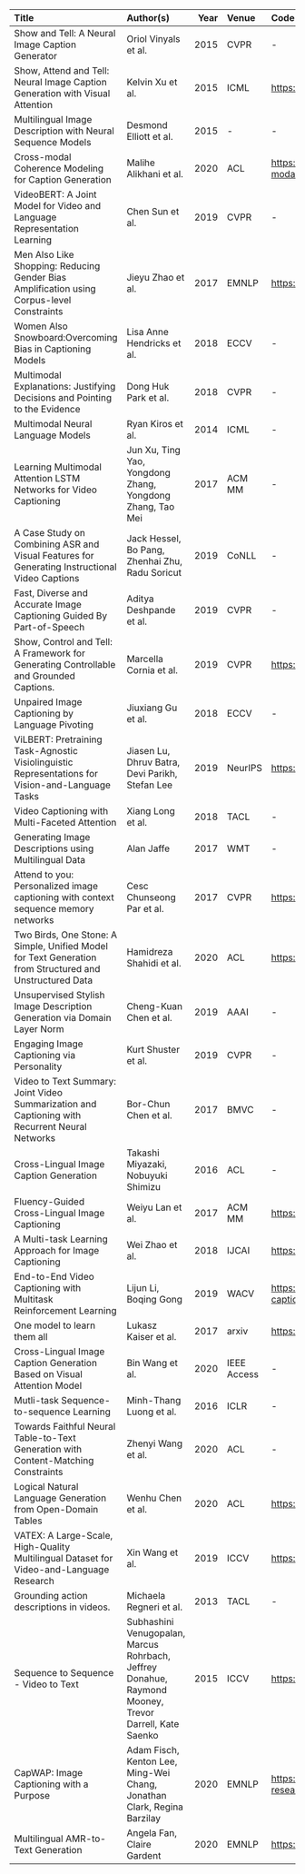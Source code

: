 | Title                                                                                                   | Author(s)                                                                                             |   Year | Venue       | Code                                                                    |
|:--------------------------------------------------------------------------------------------------------|:------------------------------------------------------------------------------------------------------|-------:|:------------|:------------------------------------------------------------------------|
| Show and Tell: A Neural Image Caption Generator                                                         | Oriol Vinyals et al.                                                                                  |   2015 | CVPR        | -                                                                       |
| Show, Attend and Tell: Neural Image Caption Generation with Visual Attention                            | Kelvin Xu et al.                                                                                      |   2015 | ICML        | https://github.com/kelvinxu/arctic-captions                             |
| Multilingual Image Description with Neural Sequence Models                                              | Desmond Elliott et al.                                                                                |   2015 | -           | -                                                                       |
| Cross-modal Coherence Modeling for Caption Generation                                                   | Malihe Alikhani et al.                                                                                |   2020 | ACL         | https://github.com/malihealikhani/Cross-modal_Coherence_Modeling        |
| VideoBERT: A Joint Model for Video and Language Representation Learning                                 | Chen Sun et al.                                                                                       |   2019 | CVPR        | -                                                                       |
| Men Also Like Shopping: Reducing Gender Bias Amplification using Corpus-level Constraints               | Jieyu Zhao et al.                                                                                     |   2017 | EMNLP       | https://github.com/uclanlp/reducingbias                                 |
| Women Also Snowboard:Overcoming Bias in Captioning Models                                               | Lisa Anne Hendricks et al.                                                                            |   2018 | ECCV        | -                                                                       |
| Multimodal Explanations: Justifying Decisions and Pointing to the Evidence                              | Dong Huk Park et al.                                                                                  |   2018 | CVPR        | -                                                                       |
| Multimodal Neural Language Models                                                                       | Ryan Kiros et al.                                                                                     |   2014 | ICML        | -                                                                       |
| Learning Multimodal Attention LSTM Networks for Video Captioning                                        | Jun Xu, Ting Yao, Yongdong Zhang, Yongdong Zhang, Tao Mei                                             |   2017 | ACM MM      | -                                                                       |
| A Case Study on Combining ASR and Visual Features for Generating Instructional Video Captions           | Jack Hessel, Bo Pang, Zhenhai Zhu, Radu Soricut                                                       |   2019 | CoNLL       | -                                                                       |
| Fast, Diverse and Accurate Image Captioning Guided By Part-of-Speech                                    | Aditya Deshpande et al.                                                                               |   2019 | CVPR        | -                                                                       |
| Show, Control and Tell: A Framework for Generating Controllable and Grounded Captions.                  | Marcella Cornia et al.                                                                                |   2019 | CVPR        | https://github.com/aimagelab/show-control-and-tell                      |
| Unpaired Image Captioning by Language Pivoting                                                          | Jiuxiang Gu et al.                                                                                    |   2018 | ECCV        | -                                                                       |
| ViLBERT: Pretraining Task-Agnostic Visiolinguistic Representations for Vision-and-Language Tasks        | Jiasen Lu, Dhruv Batra, Devi Parikh, Stefan Lee                                                       |   2019 | NeurIPS     | https://github.com/facebookresearch/vilbert-multi-task                  |
| Video Captioning with Multi-Faceted Attention                                                           | Xiang Long et al.                                                                                     |   2018 | TACL        | -                                                                       |
| Generating Image Descriptions using Multilingual Data                                                   | Alan Jaffe                                                                                            |   2017 | WMT         | -                                                                       |
| Attend to you: Personalized image captioning with context sequence memory networks                      | Cesc Chunseong Par et al.                                                                             |   2017 | CVPR        | https://github.com/cesc-park/attend2u                                   |
| Two Birds, One Stone: A Simple, Unified Model for Text Generation from Structured and Unstructured Data | Hamidreza Shahidi et al.                                                                              |   2020 | ACL         | https://github.com/h-shahidi/2birds-gen                                 |
| Unsupervised Stylish Image Description Generation via Domain Layer Norm                                 | Cheng-Kuan Chen et al.                                                                                |   2019 | AAAI        | -                                                                       |
| Engaging Image Captioning via Personality                                                               | Kurt Shuster et al.                                                                                   |   2019 | CVPR        | -                                                                       |
| Video to Text Summary: Joint Video Summarization and Captioning with Recurrent Neural Networks          | Bor-Chun Chen et al.                                                                                  |   2017 | BMVC        | -                                                                       |
| Cross-Lingual Image Caption Generation                                                                  | Takashi Miyazaki, Nobuyuki Shimizu                                                                    |   2016 | ACL         | -                                                                       |
| Fluency-Guided Cross-Lingual Image Captioning                                                           | Weiyu Lan et al.                                                                                      |   2017 | ACM MM      | https://github.com/weiyuk/fluent-cap                                    |
| A Multi-task Learning Approach for Image Captioning                                                     | Wei Zhao et al.                                                                                       |   2018 | IJCAI       | https://github.com/andyweizhao/Multitask_Image_Captioning               |
| End-to-End Video Captioning with Multitask Reinforcement Learning                                       | Lijun Li, Boqing Gong                                                                                 |   2019 | WACV        | https://github.com/adwardlee/multitask-end-to-end-video-captioning      |
| One model to learn them all                                                                             | Lukasz Kaiser et al.                                                                                  |   2017 | arxiv       | https://github.com/tensorflow/tensor2tensor                             |
| Cross-Lingual Image Caption Generation Based on Visual Attention Model                                  | Bin Wang et al.                                                                                       |   2020 | IEEE Access | -                                                                       |
| Mutli-task Sequence-to-sequence Learning                                                                | Minh-Thang Luong et al.                                                                               |   2016 | ICLR        | -                                                                       |
| Towards Faithful Neural Table-to-Text Generation with Content-Matching Constraints                      | Zhenyi Wang et al.                                                                                    |   2020 | ACL         | -                                                                       |
| Logical Natural Language Generation from Open-Domain Tables                                             | Wenhu Chen et al.                                                                                     |   2020 | ACL         | https://github.com/wenhuchen/LogicNLG                                   |
| VATEX: A Large-Scale, High-Quality Multilingual Dataset for Video-and-Language Research                 | Xin Wang et al.                                                                                       |   2019 | ICCV        | https://github.com/eric-xw/Video-guided-Machine-Translation             |
| Grounding action descriptions in videos.                                                                | Michaela Regneri et al.                                                                               |   2013 | TACL        | -                                                                       |
| Sequence to Sequence - Video to Text                                                                    | Subhashini Venugopalan, Marcus Rohrbach, Jeffrey Donahue, Raymond Mooney, Trevor Darrell, Kate Saenko |   2015 | ICCV        | https://github.com/vsubhashini/caffe/tree/recurrent/examples/s2vt       |
| CapWAP: Image Captioning with a Purpose                                                                 | Adam Fisch, Kenton Lee, Ming-Wei Chang, Jonathan Clark, Regina Barzilay                               |   2020 | EMNLP       | https://github.com/google-research/language/tree/master/language/capwap |
| Multilingual AMR-to-Text Generation                                                                     | Angela Fan, Claire Gardent                                                                            |   2020 | EMNLP       | https://github.com/facebookresearch/m-amr2text                          |